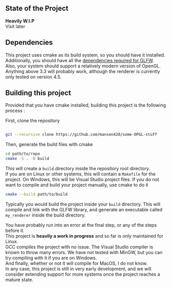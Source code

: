 ## State of the Project
  **Heavily W.I.P**\
  Visit later
## Dependencies
  This project uses cmake as its build system, so you should have it installed.\
  Additionally, you should have all the [dependencies required for GLFW](https://www.glfw.org/docs/3.3/compile.html#compile_deps).\
  Also, your system should support a relatively modern version of OpenGL. Anything above 3.3 will probably work, although the renderer is currently only tested on version 4.5.
## Building this project
  Provided that you have cmake installed, building this project is the following process :

  
  First, clone the repository 
  ``` bash

  git --recursive clone https://github.com/mansen420/some-OPGL-stuff

```
  Then, generate the build files with cmake 

  ``` bash
cd path/to/repo
cmake -S . -B build
```
This will create a `` build `` directory inside the repository root directory.\
If you are on Linux or other systems, this will contain a `` Makefile `` for the project. On Windows, this will be Visual Studio project files.
If you do not want to compile and build your project manually, use cmake to do it
``` bash
cmake --build path/to/build
```
Typically you would build the project inside your `` build `` directory.
This will compile and link with the GLFW library, and generate an executable called `` my_renderer `` inside the build directory.


You have probably run into an error at the final step, or any of the steps before it. \
This project is **heavily a work in progress** and so far is only maintained for Linux. \
GCC compiles the project with no issue. The Visual Studio compiler is known to throw many errors.
We have not tested with MinGW, but you can try compiling with it if you are on Windows. \
And finally, whether or not it will compile for MacOS, I do not know. \
In any case, this project is still in very early development, and we will consider extending support for more systems once the project reaches a mature state. 
